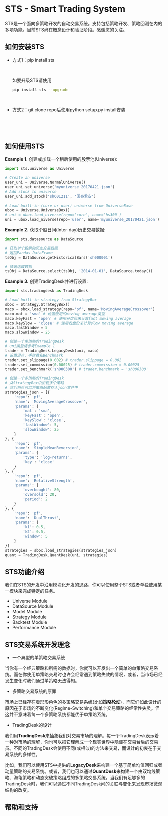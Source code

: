 # STS - Smart Trading System

STS是一个面向多策略开发的自动交易系统。支持包括策略开发、策略回测在内的多项功能。目前STS尚在概念设计和验证阶段。感谢您的关注。





## 如何安装STS

- 方式1：pip install sts

  ​

  如要升级STS请使用

  ```bash
  pip install sts --upgrade
  ```
  ​

- 方式2：git clone repo后使用python setup.py install安装

  ​

  ​



## 如何使用STS

**Example 1.** 创建或加载一个稍后使用的股票池(Universe):

```python
import sts.universe as Universe

# Create an universe
user_uni = Universe.NormalUniverse()
user_uni.set_universe('myuniverse_20170421.json')
# Add stock to universe
user_uni.add_stock('sh601211', '国泰君安')
    
# Load built-in (core or user) universe from UniverseBase
ubox = Universe.UniverseBox()
# uni = ubox.load_niverse(repo='core', name='hs300')
uni = ubox.load_niverse(repo='user', name='myuniverse_20170421.json')
```



**Example 2.** 获取个股日间(Inter-day)历史交易数据:

```python
import sts.datasource as DataSource

# 获取单个股票的历史交易数据
# 返回Pandas DataFrame
tsObj = DataSource.getHistoricalBars('sh000001')

# 快速选取数据
tsObj = DataSource.select(tsObj, '2014-01-01', DataSource.today())
```



**Example 3.** 创建TradingDesk并进行设置:

```python
import sts.tradingdesk as TradingDesk

# Load built-in strategy from StrategyBox 
sbox = Strategy.StrategyBox()
maco = sbox.load_strategy(repo='pf', name='MovingAverageCrossover')
maco.mat = 'sma' # 设置使用的moving average类型
maco.keyFast = 'open' # 使用开盘价来计算fast moving average
maco.keySlow = 'close' # 使用收盘价来计算slow moving average
maco.fastWindow = 5
maco.slowWindow = 25

# 创建一个单策略的TradingDesk
# uni类型请参考Example 1
trader = TradingDesk.LegacyDesk(uni, maco)
# 设置滑点、手续费和Benchmark
trader.set_slippage(0.002) # trader.slippage = 0.002
trader.set_commission(0.00025) # trader.commission = 0.00025
trader.set_benchmark('sh000300') # trader.benchmark = 'sh000300'

# 创建一个多策略的TradingDesk
# 从StrategyBox中加载多个策略
# 我们稍后可以将策略配置存入json文件中
strategies_json = [{
    'repo': 'pf',
    'name': 'MovingAverageCrossover',
    'params': {
        'mat': 'sma',
        'keyFast': 'open',
        'keySlow': 'close',
        'fastWindow': 5,
        'slowWindow': 25
    }
}, {
    'repo': 'pf',
    'name': 'SimpleMeanReversion',
    'params': {
        'type': 'log-returns',
        'key': 'close'
    }
}, {
    'repo': 'pf',
    'name': 'RelativeStrength',
    'params': {
        'overbought': 80,
        'oversold': 20,
        'period': 2
    }
}, {
    'repo': 'pf',
    'name': 'DualThrust',
    'params': {
        'k1': 0.5,
        'k2': 0.5,
        'window': 5
    }
}]
strategies = sbox.load_strategies(strategies_json)
quant = TradingDesk.QuantDesk(uni, strategies)
```





## STS功能介绍

我们在STS的开发中沿用模块化开发的思路，你可以使用整个STS或者单独使用某一模块来完成特定的任务。

* Universe Module
* DataSource Module
* Model Module
* Strategy Module
* Backtest Module
* Performance Module







## STS交易系统开发理念

* 一个典型的单策略交易系统

当你有一个经典策略和所需的数据时，你就可以开发出一个简单的单策略交易系统。而在你使用单策略交易时也许会经常遇到策略失效的情况，或者，当市场已经发生变化时我们通过单策略无法得知。



* 多策略交易系统的原罪

市场上已经存在着形形色色的多策略交易系统(比如**策略轮动**)，而它们如此设计的原因在于市场的不断变化(Regime-Switching)和单个交易策略的经常性失灵。但这并不意味着每一个多策略系统都能优于单策略系统。



* TradingDesk的设计

我们用**TradingDesk**来抽象我们对交易市场的理解。每一个TradingDesk表示着一种对市场的理解，你也可以把它理解成一个现实世界中隐藏在交易台后的交易员。不同的TradingDesk会使用不同(或相似)的方法来交易，而设计的初衷在于交易系统的多样性。

比如，我们可以使用STS中提供的**LegacyDesk**来构建一个基于简单均值回归或者动量策略的交易系统。或者，我们也可以通过**QuantDesk**来构建一个由双均线策略、海龟策略和动态突破策略组成的多策略交易系统。当我们有足够多的TradingDesk时，我们可以通过不同TradingDesk间的关联与变化来发现市场微观结构的改变。





## 帮助和支持